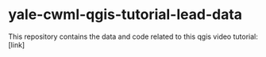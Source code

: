 # yale-cwml-qgis-tutorial-lead-data

This repository contains the data and code related to this qgis video tutorial: [link]
